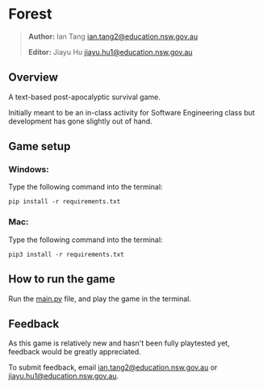 # Forest

> **Author:** Ian Tang <ian.tang2@education.nsw.gov.au>
> 
> **Editor:** Jiayu Hu <jiayu.hu1@education.nsw.gov.au>

## Overview
A text-based post-apocalyptic survival game.

Initially meant to be an in-class activity for Software Engineering class but development has gone slightly out of hand.

## Game setup
### Windows:
Type the following command into the terminal:
```
pip install -r requirements.txt
```
### Mac:
Type the following command into the terminal:
```
pip3 install -r requirements.txt
```

## How to run the game
Run the [main.py](main.py) file, and play the game in the terminal.

## Feedback
As this game is relatively new and hasn't been fully playtested yet, feedback would be greatly appreciated.

To submit feedback, email <ian.tang2@education.nsw.gov.au> or <jiayu.hu1@education.nsw.gov.au>.
